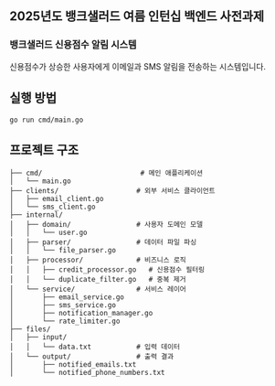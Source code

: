 ## 2025년도 뱅크샐러드 여름 인턴십 백엔드 사전과제

### 뱅크샐러드 신용점수 알림 시스템

신용점수가 상승한 사용자에게 이메일과 SMS 알림을 전송하는 시스템입니다.

## 실행 방법

``` go run cmd/main.go ```

## 프로젝트 구조
```
├── cmd/                        # 메인 애플리케이션
│   └── main.go
├── clients/                   # 외부 서비스 클라이언트
│   ├── email_client.go
│   └── sms_client.go
├── internal/
│   ├── domain/                # 사용자 도메인 모델
│   │   └── user.go
│   ├── parser/                # 데이터 파일 파싱
│   │   └── file_parser.go
│   ├── processor/             # 비즈니스 로직
│   │   ├── credit_processor.go   # 신용점수 필터링
│   │   └── duplicate_filter.go   # 중복 제거
│   └── service/               # 서비스 레이어
│       ├── email_service.go
│       ├── sms_service.go
│       ├── notification_manager.go
│       └── rate_limiter.go
├── files/
│   ├── input/
│   │   └── data.txt           # 입력 데이터
│   └── output/                # 출력 결과
│       ├── notified_emails.txt
│       └── notified_phone_numbers.txt
```
